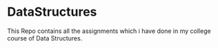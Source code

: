 # DataStructures
This Repo contains all the assignments which i have done in my college course of Data Structures.
